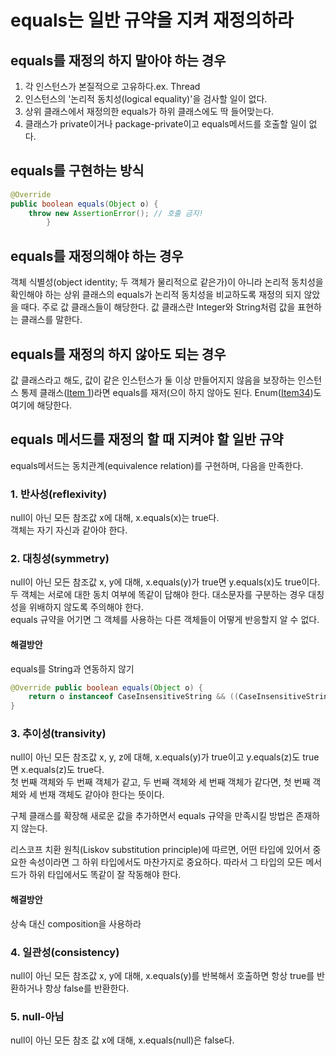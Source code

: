 # equals는 일반 규약을 지켜 재정의하라
## equals를 재정의 하지 말아야 하는 경우
1. 각 인스턴스가 본질적으로 고유하다.ex. Thread
2. 인스턴스의 '논리적 동치성(logical equality)'을 검사할 일이 없다.
3. 상위 클래스에서 재정의한 equals가 하위 클래스에도 딱 들어맞는다.
4. 클래스가 private이거나 package-private이고 equals메서드를 호출할 일이 없다.

## equals를 구현하는 방식
```java
@Override
public boolean equals(Object o) {
    throw new AssertionError(); // 호출 금지!
        }
```

## equals를 재정의해야 하는 경우
객체 식별성(object identity; 두 객체가 물리적으로 같은가)이 아니라 논리적 동치성을 확인해야 하는 상위 클래스의 equals가 논리적 동치성을 비교하도록 재정의 되지 않았을 때다. 주로 값 클래스들이 해당한다. 값 클래스란 Integer와 String처럼 값을 표현하는 클래스를 말한다.

## equals를 재정의 하지 않아도 되는 경우
값 클래스라고 해도, 값이 같은 인스턴스가 둘 이상 만들어지지 않음을 보장하는 인스턴스 통제 클래스([Item 1]())라면 equals를 재저(으이 하지 않아도 된다. Enum([Item34]())도 여기에 해당한다.

## equals 메서드를 재정의 할 때 지켜야 할 일반 규약
equals메서드는 동치관계(equivalence relation)를 구현하며, 다음을 만족한다.

### 1. 반사성(reflexivity)
null이 아닌 모든 참조값 x에 대해, x.equals(x)는 true다.</br>
객체는 자기 자신과 같아야 한다.</br>
### 2. 대칭성(symmetry)
null이 아닌 모든 참조값 x, y에 대해, x.equals(y)가 true면 y.equals(x)도 true이다.</br>
두 객체는 서로에 대한 동치 여부에 똑같이 답해야 한다. 대소문자를 구분하는 경우 대칭성을 위배하지 않도록 주의해야 한다.</br>
equals 규약을 어기면 그 객체를 사용하는 다른 객체들이 어떻게 반응할지 알 수 없다.</br>

#### 해결방안
equals를 String과 연동하지 않기
```java
@Override public boolean equals(Object o) {
    return o instanceof CaseInsensitiveString && ((CaseInsensitiveString) o).s.equalsIgnoreCase(s);
}
```

### 3. 추이성(transivity)
null이 아닌 모든 참조값 x, y, z에 대해, x.equals(y)가 true이고 y.equals(z)도 true면 x.equals(z)도 true다.</br>
첫 번째 객체와 두 번째 객체가 같고, 두 번째 객체와 세 번째 객체가 같다면, 첫 번째 객체와 세 번재 객체도 같아야 한다는 뜻이다.

구체 클래스를 확장해 새로운 값을 추가하면서 equals 규약을 만족시킬 방법은 존재하지 않는다. 

리스코프 치환 원칙(Liskov substitution principle)에 따르면, 어떤 타입에 있어서 중요한 속성이라면 그 하위 타입에서도 마찬가지로 중요하다. 따라서 그 타입의 모든 메서드가 하위 타입에서도 똑같이 잘 작동해야 한다.

#### 해결방안
상속 대신 composition을 사용하라

### 4. 일관성(consistency)
null이 아닌 모든 참조값 x, y에 대해, x.equals(y)를 반복해서 호출하면 항상 true를 반환하거나 항상 false를 반환한다.</br>
### 5. null-아님
null이 아닌 모든 참조 값 x에 대해, x.equals(null)은 false다.</br>